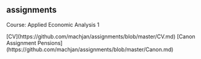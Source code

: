 ## assignments
<p>Course: Applied Economic Analysis 1</p>
[CV](https://github.com/machjan/assignments/blob/master/CV.md)
[Canon Assignment Pensions](https://github.com/machjan/assignments/blob/master/Canon.md)
